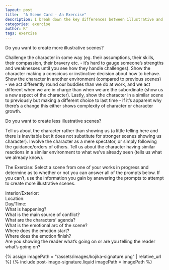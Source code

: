 ```yaml
---
layout: post
title:  "A Scene Card - An Exercise"
description: I break down the key differences between illustrative and non-illustrative scenes in writing. Strong scenes actively challenge characters and show them making decisions in varied environments, revealing growth through their changing responses to similar situations. To help writers create more dynamic scenes, I've developed a checklist of essential elements - from setting and timing to emotional arcs and conflict sources. This framework helps identify whether you're truly showing character development or merely telling readers what to think.
categories: exercise
author: K°
tags: exercise
---
```


Do you want to create more illustrative scenes?  

Challenge the character in some way (eg. their assumptions, their skills, their compassion, their bravery etc. - it’s hard to gauge someone’s strengths and weaknesses until you see how they handle challenges). Show the character making a conscious or instinctive decision about how to behave. Show the character in another environment (compared to previous scenes) - we act differently round our buddies than we do at work, and we act different when we are in charge than when we are the subordinate (show us a new aspect of the character). Lastly, show the character in a similar scene to previously but making a different choice to last time - if it’s apparent why there’s a change this either shows complexity of character or character growth.

Do you want to create less illustrative scenes?  

Tell us about the character rather than showing us (a little telling here and there is inevitable but it does not substitute for stronger scenes showing us character). Involve the character as a mere spectator, or simply following the guidance/orders of others. Tell us about the character having similar reactions in a similar environment to what we’ve already seen (tells us what we already know).

The Exercise:
Select a scene from one of your works in progress and determine as to whether or not you can answer all of the prompts below. If you can’t, use the information you gain by answering the prompts to attempt to create more illustrative scenes.

Interior/Exterior:  
Location:  
Day/Time:  
What is happening?  
What is the main source of conflict?  
What are the characters’ agenda?  
What is the emotional arc of the scene?  
Where does the emotion start?  
Where does the emotion finish?  
Are you showing the reader what’s going on or are you telling the reader what’s going on?  

<!-- signature -->
{% assign imagePath = "/assets/images/kojika-signature.png" | relative_url %}
{% include post-image-signature.liquid imagePath = imagePath %}